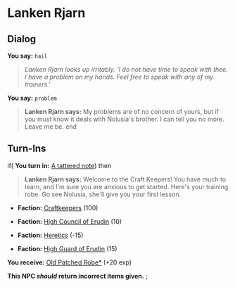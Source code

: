 # Lanken Rjarn
## Dialog

**You say:** `hail`



>*Lanken Rjarn looks up irritably. 'I do not have time to speak with thee. I have a problem on my hands. Feel free to speak with any of my trainers.'*

**You say:** `problem`



>**Lanken Rjarn says:** My problems are of no concern of yours, but if you must know it deals with Nolusia's brother. I can tell you no more. Leave me be.
end

## Turn-Ins




if( **You turn in:** [A tattered note](/item/18729)) then


>**Lanken Rjarn says:** Welcome to the Craft Keepers! You have much to learn, and I'm sure you are anxious to get started. Here's your training robe. Go see Nolusia, she'll give you your first lesson.


* __Faction:__ [Craftkeepers](/faction/231) (100)


* __Faction:__ [High Council of Erudin](/faction/266) (10)


* __Faction:__ [Heretics](/faction/265) (-15)


* __Faction:__ [High Guard of Erudin](/faction/267) (15)


 **You receive:**  [Old Patched Robe*](/item/13549) (+20 exp)

**This NPC *should* return incorrect items given.**
;

